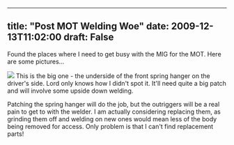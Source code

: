 
---
title: "Post MOT Welding Woe"
date: 2009-12-13T11:02:00
draft: False
---

Found the places where I need to get busy with the MIG for the MOT.  Here are some pictures...

<a href="http://danandtheduke.co.uk/uploaded_images/IMG_2101-734034.JPG"><img src="http://danandtheduke.co.uk/uploaded_images/IMG_2101-734027.JPG"/></a>
This is the big one - the underside of the front spring hanger on the driver's side.  Lord only knows how I didn't spot it.  It'll need quite a big patch and will involve some upside down welding.

Patching the spring hanger will do the job, but the outriggers will be a real pain to get to with the welder.  I am actually considering replacing them, as grinding them off and welding on new ones would mean less of the body being removed for access.  Only problem is that I can't find replacement parts!